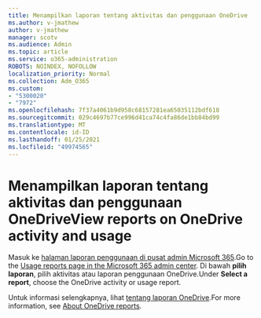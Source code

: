 ```yaml
---
title: Menampilkan laporan tentang aktivitas dan penggunaan OneDrive
ms.author: v-jmathew
author: v-jmathew
manager: scotv
ms.audience: Admin
ms.topic: article
ms.service: o365-administration
ROBOTS: NOINDEX, NOFOLLOW
localization_priority: Normal
ms.collection: Adm_O365
ms.custom:
- "5300020"
- "7972"
ms.openlocfilehash: 7f37a4061b9d958c68157281ea65035112bdf618
ms.sourcegitcommit: 029c4697b77ce996d41ca74c4fa86de1bb84bd99
ms.translationtype: MT
ms.contentlocale: id-ID
ms.lasthandoff: 01/25/2021
ms.locfileid: "49974565"
---
```

# <a name="view-reports-on-onedrive-activity-and-usage"></a><span data-ttu-id="b75b4-102">Menampilkan laporan tentang aktivitas dan penggunaan OneDrive</span><span class="sxs-lookup"><span data-stu-id="b75b4-102">View reports on OneDrive activity and usage</span></span>

<span data-ttu-id="b75b4-103">Masuk ke [halaman laporan penggunaan di pusat admin Microsoft 365](https://admin.microsoft.com/AdminPortal/Home).</span><span class="sxs-lookup"><span data-stu-id="b75b4-103">Go to the [Usage reports page in the Microsoft 365 admin center](https://admin.microsoft.com/AdminPortal/Home).</span></span> <span data-ttu-id="b75b4-104">Di bawah **pilih laporan**, pilih aktivitas atau laporan penggunaan OneDrive.</span><span class="sxs-lookup"><span data-stu-id="b75b4-104">Under **Select a report**, choose the OneDrive activity or usage report.</span></span>

<span data-ttu-id="b75b4-105">Untuk informasi selengkapnya, lihat [tentang laporan OneDrive](https://go.microsoft.com/fwlink/?linkid=875239).</span><span class="sxs-lookup"><span data-stu-id="b75b4-105">For more information, see [About OneDrive reports](https://go.microsoft.com/fwlink/?linkid=875239).</span></span>
